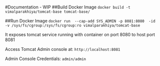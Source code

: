 #Documentation - WIP
##Build Docker Image
```docker build -t vimalparakhiya/tomcat-base tomcat-base/```

##Run Docker Image
```docker run  --cap-add SYS_ADMIN -p 8081:8080  -id  -v /sys/fs/cgroup:/sys/fs/cgroup:ro vimalparakhiya/tomcat-base```

It exposes tomcat service running with container on port 8080 to host port 8081

Access Tomcat Admin console at: ``http://localhost:8081``

Admin Console Credentials: ``admin/admin``



